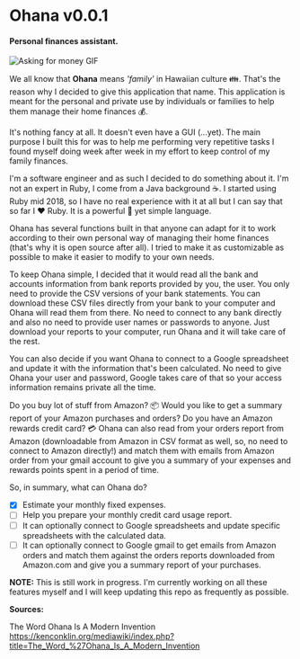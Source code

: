 # Ohana v0.0.1
#### Personal finances assistant.

![Asking for money GIF](https://gph.is/1tVhNGF)

We all know that **Ohana** means *'family'* in Hawaiian culture :family:. That's the reason why I decided to give this application that name. This application is meant for the personal and private use by individuals or families to help them manage their home finances :moneybag:.

It's nothing fancy at all. It doesn't even have a GUI (...yet). The main purpose I built this for was to help me performing very repetitive tasks I found myself doing week after week in my effort to keep control of my family finances.

I'm a software engineer and as such I decided to do something about it. I'm not an expert in Ruby, I come from a Java background :coffee:. I started using Ruby mid 2018, so I have no real experience with it at all but I can say that so far I :heart: Ruby. It is a powerful :muscle: yet simple language.

Ohana has several functions built in that anyone can adapt for it to work according to their own personal way of managing their home finances (that's why it is open source after all). I tried to make it as customizable as possible to make it easier to modify to your own needs.

To keep Ohana simple, I decided that it would read all the bank and accounts information from bank reports provided by you, the user. You only need to provide the CSV versions of your bank statements. You can download these CSV files directly from your bank to your computer and Ohana will read them from there. No need to connect to any bank directly and also no need to provide user names or passwords to anyone. Just download your reports to your computer, run Ohana and it will take care of the rest.

You can also decide if you want Ohana to connect to a Google spreadsheet and update it with the information that's been calculated. No need to give Ohana your user and password, Google takes care of that so your access information remains private all the time.

Do you buy lot of stuff from Amazon? :package: Would you like to get a summary report of your Amazon purchases and orders? Do you have an Amazon rewards credit card? :credit_card: Ohana can also read from your orders report from Amazon (downloadable from Amazon in CSV format as well, so, no need to connect to Amazon directly!) and match them with emails from Amazon order from your gmail account to give you a summary of your expenses and rewards points spent in a period of time.

So, in summary, what can Ohana do?

- [x] Estimate your monthly fixed expenses.  
- [ ] Help you prepare your monthly credit card usage report.  
- [ ] It can optionally connect to Google spreadsheets and update specific spreadsheets with the calculated data.  
- [ ] It can optionally connect to Google gmail to get emails from Amazon orders and match them against the orders reports downloaded from Amazon.com and give you a summary report of your purchases.

**NOTE:** This is still work in progress. I'm currently working on all these features myself and I will keep updating this repo as frequently as possible.


**Sources:**

The Word Ohana Is A Modern Invention  
https://kenconklin.org/mediawiki/index.php?title=The_Word_%27Ohana_Is_A_Modern_Invention
